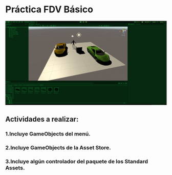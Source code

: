 # Práctica FDV Básico #

![](gif_basico.gif)

## Actividades a realizar:

### 1.Incluye GameObjects del menú.

### 2.Incluye GameObjects de la Asset Store.

### 3.Incluye algún controlador del paquete de los Standard Assets.
